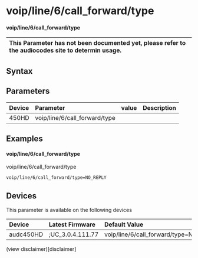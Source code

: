 ﻿---
description: voip/line/6/call_forward/type
search: false
---

# voip/line/6/call_forward/type

#### voip/line/6/call_forward/type


| This Parameter has not been documented yet, please refer to the audiocodes site to determin usage.  | 
| :--- |

## Syntax

## Parameters
|Device|Parameter|value|Description|
|:---|:---|:---|:---|
| 450HD | voip/line/6/call_forward/type |  |  |

## Examples
#### voip/line/6/call_forward/type

voip/line/6/call_forward/type

```
voip/line/6/call_forward/type=NO_REPLY
```

## Devices
This parameter is available on the following devices

| Device | Latest Firmware | Default Value |
|:---|:---|:---|
| audc450HD | ;UC_3.0.4.111.77 | voip/line/6/call_forward/type=NO_REPLY 

(view disclaimer)[disclaimer]
